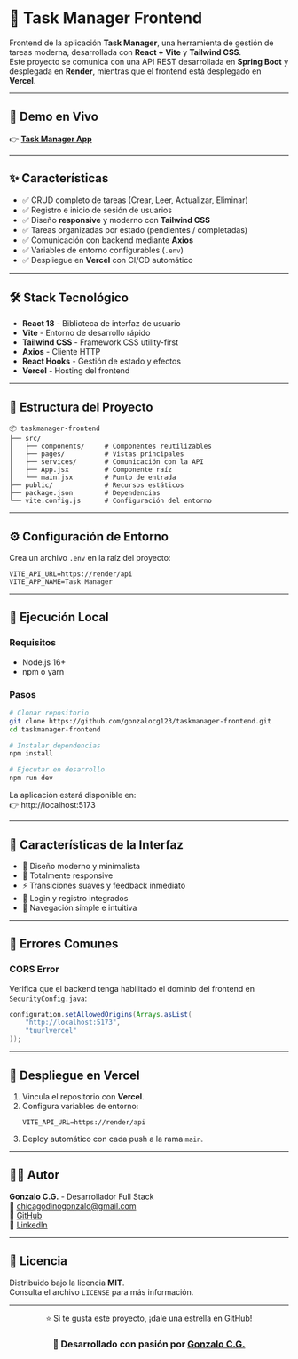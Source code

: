 # 🎨 Task Manager Frontend

Frontend de la aplicación **Task Manager**, una herramienta de gestión de tareas moderna, desarrollada con **React + Vite** y **Tailwind CSS**.  
Este proyecto se comunica con una API REST desarrollada en **Spring Boot** y desplegada en **Render**, mientras que el frontend está desplegado en **Vercel**.

---

## 🚀 Demo en Vivo

👉 **[Task Manager App](https://taskmanager-frontend-zeta.vercel.app/)**  

---

## ✨ Características

- ✅ CRUD completo de tareas (Crear, Leer, Actualizar, Eliminar)  
- ✅ Registro e inicio de sesión de usuarios  
- ✅ Diseño **responsive** y moderno con **Tailwind CSS**  
- ✅ Tareas organizadas por estado (pendientes / completadas)  
- ✅ Comunicación con backend mediante **Axios**  
- ✅ Variables de entorno configurables (`.env`)  
- ✅ Despliegue en **Vercel** con CI/CD automático  

---

## 🛠️ Stack Tecnológico

- **React 18** - Biblioteca de interfaz de usuario  
- **Vite** - Entorno de desarrollo rápido  
- **Tailwind CSS** - Framework CSS utility-first  
- **Axios** - Cliente HTTP  
- **React Hooks** - Gestión de estado y efectos  
- **Vercel** - Hosting del frontend  

---

## 📁 Estructura del Proyecto

```
📦 taskmanager-frontend
├── src/
│   ├── components/     # Componentes reutilizables
│   ├── pages/          # Vistas principales
│   ├── services/       # Comunicación con la API
│   ├── App.jsx         # Componente raíz
│   └── main.jsx        # Punto de entrada
├── public/             # Recursos estáticos
├── package.json        # Dependencias
└── vite.config.js      # Configuración del entorno
```

---

## ⚙️ Configuración de Entorno

Crea un archivo `.env` en la raíz del proyecto:

```env
VITE_API_URL=https://render/api
VITE_APP_NAME=Task Manager
```

---

## 🏃 Ejecución Local

### Requisitos
- Node.js 16+  
- npm o yarn  

### Pasos
```bash
# Clonar repositorio
git clone https://github.com/gonzalocg123/taskmanager-frontend.git
cd taskmanager-frontend

# Instalar dependencias
npm install

# Ejecutar en desarrollo
npm run dev
```

La aplicación estará disponible en:  
👉 http://localhost:5173

---

## 🌈 Características de la Interfaz

- 💎 Diseño moderno y minimalista  
- 📱 Totalmente responsive  
- ⚡ Transiciones suaves y feedback inmediato  
- 🔐 Login y registro integrados  
- 🧭 Navegación simple e intuitiva  

---

## 🐞 Errores Comunes

### CORS Error
Verifica que el backend tenga habilitado el dominio del frontend en `SecurityConfig.java`:

```java
configuration.setAllowedOrigins(Arrays.asList(
    "http://localhost:5173",
    "tuurlvercel"
));
```

---

## 🚀 Despliegue en Vercel

1. Vincula el repositorio con **Vercel**.  
2. Configura variables de entorno:
   ```
   VITE_API_URL=https://render/api
   ```
3. Deploy automático con cada push a la rama `main`.

---

## 👨‍💻 Autor

**Gonzalo C.G.** - Desarrollador Full Stack  
📧 [chicagodinogonzalo@gmail.com](chicagodinogonzalo@gmail.com)  
🐙 [GitHub](https://github.com/gonzalocg123)  
💼 [LinkedIn](https://www.linkedin.com/in/gonzalo-chica-godino-27710a33a/)

---

## 📝 Licencia

Distribuido bajo la licencia **MIT**.  
Consulta el archivo `LICENSE` para más información.

---

<div align="center">

⭐ Si te gusta este proyecto, ¡dale una estrella en GitHub!  

### 🚀 Desarrollado con pasión por [Gonzalo C.G.](https://github.com/gonzalocg123)

</div>
